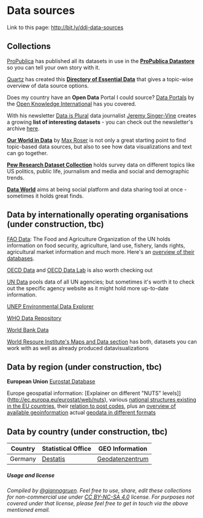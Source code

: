 # Data sources

Link to this page: http://bit.ly/ddj-data-sources

## Collections

[ProPublica](https://www.propublica.org/) has published all its datasets in use in the [**ProPublica Datastore**](https://www.propublica.org/datastore/) so you can tell your own story with it.

[Quartz](https://qz.com/) has created this [**Directory of Essential Data**](https://docs.google.com/spreadsheets/d/1hU7Snj4KZ-ppyy388l-sV4I26n4yGVb8xYnygPOS-5k/edit#gid=0) that gives a topic-wise overview of data source options.

Does my country have an **Open Data** Portal I could source? [Data Portals](http://dataportals.org/) by the [Open Knowledge International](https://okfn.org/) has you covered.

With his newsletter [Data is Plural](https://tinyletter.com/data-is-plural) data journalist [Jeremy Singer-Vine](https://twitter.com/jsvine) creates a growing **list of interesting datasets** - you can check out the newsletter's archive [here](https://docs.google.com/spreadsheets/d/1wZhPLMCHKJvwOkP4juclhjFgqIY8fQFMemwKL2c64vk/edit).

[**Our World in Data**](https://ourworldindata.org/) by [Max Roser](https://twitter.com/MaxCRoser) is not only a great starting point to find topic-based data sources, but also to see how data visualizations and text can go together.

[**Pew Research Dataset Collection**](http://www.pewresearch.org/download-datasets/) holds survey data on different topics like US politics, public life, journalism and media and social and demographic trends.

[**Data World**](https://data.world/) aims at being social platform and data sharing tool at once - sometimes it holds great finds.


## Data by internationally operating organisations (under construction, tbc)

[FAO Data](http://www.fao.org/faostat/en/#data): The Food and Agriculture Organization of the UN holds information on food security, agriculture, land use, fishery, lands rights, agricultural market information and much more. Here's an [overview of their databases](http://www.fao.org/statistics/databases/en/).

[OECD Data](https://data.oecd.org/) and [OECD Data Lab](http://www.oecd.org/statistics/datalab/) is also worth checking out

[UN Data](http://data.un.org/) pools data of all UN agencies; but sometimes it's worth it to check out the specific agency website as it might hold more up-to-date information.

[UNEP Environmental Data Explorer](http://geodata.grid.unep.ch/)

[WHO Data Repository](http://apps.who.int/gho/data/node.home)

[World Bank Data](https://data.worldbank.org/)

[World Resoure Institute's Maps and Data section](http://www.wri.org/resources) has both, datasets you can work with as well as already produced datavisualizations 

## Data by region (under construction, tbc)

**European Union**
[Eurostat Database](http://ec.europa.eu/eurostat/data/database)

Europe geospatial information: [Explainer on different "NUTS" levels]](http://ec.europa.eu/eurostat/web/nuts), various [national structures existing in the EU countries](http://ec.europa.eu/eurostat/web/nuts/national-structures-eu), their [relation to post codes](http://ec.europa.eu/eurostat/web/nuts/correspondence-tables/postcodes-and-nuts), plus an [overview of available geoinformation](http://ec.europa.eu/eurostat/web/gisco/geodata/reference-data/administrative-units-statistical-units) actual [geodata in different formats](http://ec.europa.eu/eurostat/de/web/gisco/geodata/reference-data/administrative-units-statistical-units/nuts)

## Data by country (under construction, tbc)

| Country     | Statistical Office    | GEO Information    |
|-------------|-----------------------|--------------------|
| Germany	  | [Destatis](https://www-genesis.destatis.de/genesis/online/logon?language=en)			  | [Geodatenzentrum](http://www.geodatenzentrum.de/geodaten/gdz_rahmen.gdz_div?gdz_spr=eng&gdz_akt_zeile=5&gdz_anz_zeile=1&gdz_unt_zeile=0&gdz_user_id=0)|




##### Usage and license
*Compiled by [@giannagruen](twitter.com/giannagruen).* 
*Feel free to use, share, edit these collections for non-commercial use under [CC BY-NC-SA 4.0](https://creativecommons.org/licenses/by-nc-sa/4.0/) license. For purposes not covered under that license, please feel free to get in touch via the above mentioned email.*